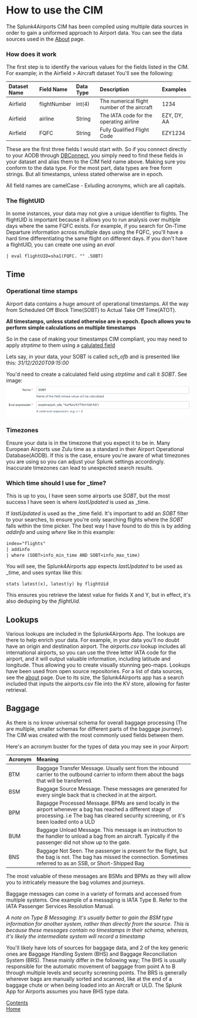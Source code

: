 # How to use the CIM

The Splunk4Airports CIM has been compiled using multiple data sources in order to gain a uniformed approach to Airport data. You can see the data sources used in the [About](./About.md) page.

### How does it work

The first step is to identify the various values for the fields listed in the CIM. 
For example; in the Airfield > Aircraft dataset You'll see the following:

| Dataset Name  | Field Name  | Data Type | Description | Examples |
|:--------------|:------------|:----------|:------------|:---------|
|Airfield|flightNumber|int(4)|The numerical flight number of the aircraft|1234|
|Airfield|airline|String|The IATA code for the operating airline|EZY, DY, AA|
|Airfield|FQFC|String|Fully Qualified Flight Code|EZY1234|

These are the first three fields I would start with. So if you connect directly to your AODB through [DBConnect](https://splunkbase.splunk.com/app/2686/), you simply need to find these fields in your dataset and alias them to the CIM field name above. Making sure you conform to the data type. For the most part, data types are free form strings. But all timestamps, unless stated otherwise are in epoch.

All field names are camelCase - Exluding acronyms, which are all capitals.

### The flightUID

In some instances, your data may not give a unique identifier to flights. The flightUID is important because it allows you to run analysis over multiple days where the same FQFC exists. For example, if you search for On-Time Departure information across multiple days using the FQFC, you'll have a hard time differentiating the same flight on different days. If you don't have a flightUID, you can create one using an _eval_
```
| eval flightUID=sha1(FQFC. "" .SOBT)
```

## Time

### Operational time stamps

Airport data contains a huge amount of operational timestamps. All the way from Scheduled Off Block Time(SOBT) to Actual Take Off Time(ATOT). 

**All timestamps, unless stated otherwise are in epoch. Epoch allows you to perform simple calculations on multiple timestamps**

So in the case of making your timestamps CIM compliant, you may need to apply _strptime_ to them using a [calulated field](https://docs.splunk.com/Documentation/Splunk/latest/Knowledge/definecalcfields)

Lets say, in your data, your SOBT is called _sch_ofb_ and is presented like this: _31/12/2020T09:15:00_

You'd need to create a calculated field using _strptime_ and call it _SOBT_. See image:
![Calculated Field](./images/calc_field.png)

### Timezones

Ensure your data is in the timezone that you expect it to be in. Many European Airports use Zulu time as a standard in their Airport Operational Database(AODB). If this is the case, ensure you're aware of what timezones you are using so you can adjust your Splunk settings accordingly. Inaccurate timezones can lead to unexpected search results.

### Which time should I use for _time?

This is up to you, I have seen some airports use _SOBT_, but the most success I have seen is where _lastUpdated_ is used as _time.

If _lastUpdated_ is used as the _time field. It's important to add an _SOBT_ filter to your searches, to ensure you're only searching flights where the _SOBT_ falls within the time picker. The best way I have found to do this is by adding _addinfo_ and using _where_ like in this example:
```
index="flights"
| addinfo 
| where (SOBT>info_min_time AND SOBT<info_max_time)
```
You will see, the Splunk4Airports app expects _lastUpdated_ to be used as _time, and uses syntax like this:
```
stats latest(x), latest(y) by flightUid
```
This ensures you retrieve the latest value for fields X and Y, but in effect, it's also deduping by the _flightUid_.

## Lookups

Various lookups are included in the Splunk4Airports App. The lookups are there to help enrich your data. For example, in your data you'll no doubt have an origin and destination airport. The _airports.csv_ lookup includes all international airports, so you can use the three letter IATA code for the airport, and it will output valuable information, including latitude and longitude. Thus allowing you to create visually stunning geo-maps. Lookups have been used from open source repositories. For a list of data sources, see the [about](./About.md) page. Due to its size, the Splunk4Airports app has a search included that inputs the airports.csv file into the KV store, allowing for faster retrieval.

## Baggage

As there is no know universal schema for overall baggage processing (The are multiple, smaller schemas for different parts of the baggage journey). The CIM was created with the most commonly used fields between them.

Here's an acronym buster for the types of data you may see in your Airport:

| Acronym  | Meaning  |
|:--------------|:------------|
| BTM | Baggage Transfer Message. Usually sent from the inbound carrier to the outbound carrier to inform them about the bags that will be transferred. |
| BSM | Baggage Source Message. These messages are generated for every single back that is checked in at the airport. |
| BPM | Bagagge Processed Message. BPMs are send locally in the airport whenever a bag has reached a different stage of processing. i.e The bag has cleared security screening, or it's been loaded onto a ULD |
| BUM | Baggage Unload Message. This message is an instruction to the handler to unload a bag from an aircraft. Typically if the passenger did not show up to the gate. |
| BNS | Baggage Not Seen. The passenger is present for the flight, but the bag is not. The bag has missed the connection. Sometimes referred to as an SSB, or Short-Shipped Bag |

The most valuable of these messages are BSMs and BPMs as they will allow you to intricately measure the bag volumes and journeys.

Baggage messages can come in a variety of formats and accessed from multiple systems. One example of a messaging is IATA Type B. Refer to the IATA Passenger Services Resolution Manual.

_A note on Type B Messaging: It's usually better to gain the BSM type information for another system, rather than directly from the source. This is because these messages contain no timestamps in their schema, whereas, it's likely the intermediate system will record a timestamp_

You'll likely have lots of sources for baggage data, and 2 of the key generic ones are Baggage Handling System (BHS) and Baggage Reconciliation System (BRS). These mainly differ in the following way; The BHS is usually responsible for the automatic movement of baggage from point A to B through multiple levels and security screening points. The BRS is generally wherever bags are manually sorted and scanned, like at the end of a baggage chute or when being loaded into an Aircraft or ULD. The Splunk App for Airports assumes you have BHS type data.

[Contents](./contents.md)<br />
[Home](./)

